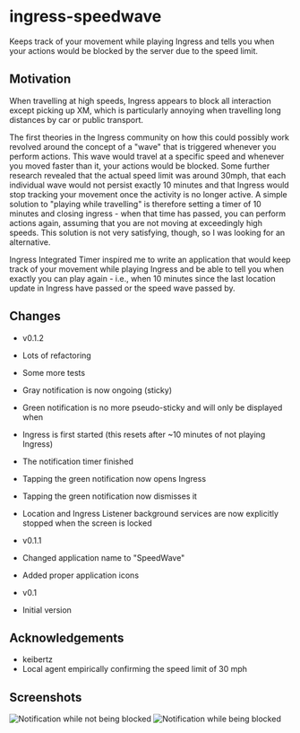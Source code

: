 ingress-speedwave
=================

Keeps track of your movement while playing Ingress and tells you when your actions would be blocked by the server due to the speed limit.

Motivation
----------

When travelling at high speeds, Ingress appears to block all interaction except picking up XM, which is particularly annoying when travelling
long distances by car or public transport.

The first theories in the Ingress community on how this could possibly work revolved around the concept of a "wave" that is triggered whenever you perform actions.
This wave would travel at a specific speed and whenever you moved faster than it, your actions would be blocked. Some further research revealed
that the actual speed limit was around 30mph, that each individual wave would not persist exactly 10 minutes and that Ingress would stop tracking your movement
once the activity is no longer active. A simple solution to "playing while travelling" is therefore setting a timer of 10 minutes and closing ingress - when that time has passed,
you can perform actions again, assuming that you are not moving at exceedingly high speeds. This solution is not very satisfying, though, so I was looking for an alternative.

Ingress Integrated Timer inspired me to write an application that would keep track of your movement while playing Ingress and be able to tell you when exactly you can play again -
i.e., when 10 minutes since the last location update in Ingress have passed or the speed wave passed by. 

Changes
-------

- v0.1.2
 - Lots of refactoring
 - Some more tests
 - Gray notification is now ongoing (sticky)
 - Green notification is no more pseudo-sticky and will only be displayed when
  - Ingress is first started (this resets after ~10 minutes of not playing Ingress)
  - The notification timer finished
 - Tapping the green notification now opens Ingress
 - Tapping the green notification now dismisses it
 - Location and Ingress Listener background services are now explicitly stopped when the screen is locked
  
- v0.1.1
 - Changed application name to "SpeedWave"
 - Added proper application icons 
- v0.1
 - Initial version

Acknowledgements
----------------

- keibertz
 - Local agent empirically confirming the speed limit of 30 mph

Screenshots
-----------

![Notification while not being blocked](https://dl.dropboxusercontent.com/u/9409349/SpeedWave/fine.png "Notification while not being blocked")
![Notification while being blocked](https://dl.dropboxusercontent.com/u/9409349/SpeedWave/blocked.png " while being blocked")
